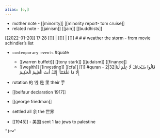 ```yaml
---
alias: [✡,]
---
```

- mother note - [[minority]] [[minority report- tom cruise]]
- related note - [[jainism]] [[jain]] [[buddhists]]

[[2022-01-20]] 17:28 [[]] | [[]] | [[]] # # #
weather the storm - from movie schindler’s list
- `contemporary events` #quote 
	- [[warren buffett]] [[tony stark]] [[judaism]] [[finance]]
	- [[wealth]] [[investing]] [[cfa]] [[]] #quran - 2|32|قَالُوا سُبْحَانَكَ لَا عِلْمَ لَنَا إِلَّا مَا عَلَّمْتَنَا ۖ إِنَّكَ أَنتَ الْعَلِيمُ الْحَكِيمُ


- rotation 的  钱 是 里 their 手
- [[belfaur declaration 1917]]
- [[george friedman]]
- settled all 余 the 世界
- [[1945]] - 美国  sent 1 lac jews to palestine 
```query 2022-01-09 08:30
"jew"
```
